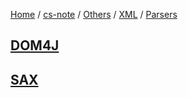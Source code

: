 [Home](https://mengxianbin.github.io) /
[cs-note](https://mengxianbin.github.io/cs-note/content) /
[Others](https://mengxianbin.github.io/cs-note/content/Others) /
[XML](https://mengxianbin.github.io/cs-note/content/Others/XML) /
[Parsers](https://mengxianbin.github.io/cs-note/content/Others/XML/Parsers)

## [DOM4J](https://mengxianbin.github.io/cs-note/content/Others/XML/Parsers/DOM4J)

## [SAX](https://mengxianbin.github.io/cs-note/content/Others/XML/Parsers/SAX)

